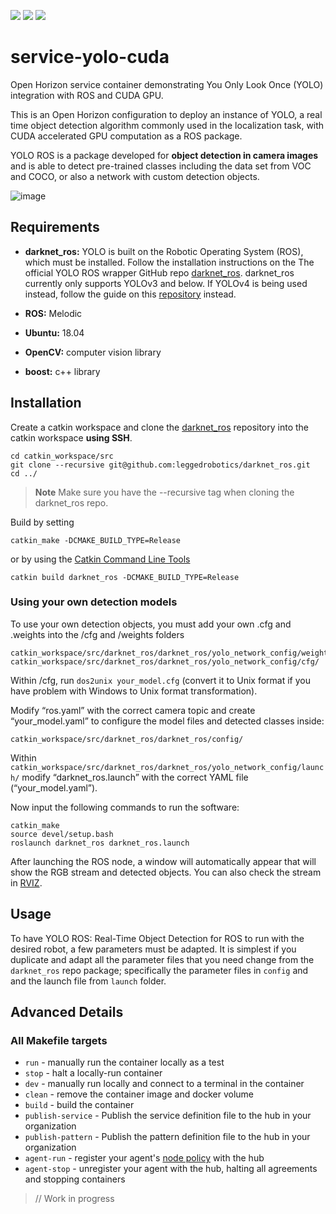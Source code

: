 ![](https://img.shields.io/github/license/open-horizon-services/service-yolo-cuda)
![](https://img.shields.io/badge/architecture-arm64%2C%20amd64%2C%20arm%2C%20amd-green)
![](https://img.shields.io/github/contributors/open-horizon-services/service-yolo-cuda)

# service-yolo-cuda

Open Horizon service container demonstrating You Only Look Once (YOLO) integration with ROS and CUDA GPU.

This is an Open Horizon configuration to deploy an instance of YOLO, a real time object detection algorithm commonly used in the localization task, with CUDA accelerated GPU computation as a ROS package.

YOLO ROS is a package developed for **object detection in camera images** and is able to detect pre-trained classes including the data set from VOC and COCO, or also a network with custom detection objects.

![image](https://user-images.githubusercontent.com/62410569/203176060-3fb2e4a3-f334-42eb-86d4-1fabd9218a5d.png)

## Requirements

* **darknet_ros:** YOLO is built on the Robotic Operating System (ROS), which must be installed. Follow the installation instructions on the The official YOLO ROS wrapper GitHub repo [darknet_ros](https://github.com/leggedrobotics/darknet_ros). darknet_ros currently only supports YOLOv3 and below. If YOLOv4 is being used instead, follow the guide on this [repository](https://github.com/tom13133/darknet_ros/tree/yolov4) instead. 

* **ROS:** Melodic

* **Ubuntu:** 18.04

* **OpenCV:** computer vision library

* **boost:** c++ library

## Installation

Create a catkin workspace and clone the [darknet_ros](https://github.com/leggedrobotics/darknet_ros) repository into the catkin workspace **using SSH**. 
```
cd catkin_workspace/src
git clone --recursive git@github.com:leggedrobotics/darknet_ros.git
cd ../
```
> **Note** Make sure you have the --recursive tag when cloning the darknet_ros repo.

Build by setting

`catkin_make -DCMAKE_BUILD_TYPE=Release`

or by using the [Catkin Command Line Tools](https://catkin-tools.readthedocs.io/en/latest/index.html)

`catkin build darknet_ros -DCMAKE_BUILD_TYPE=Release`

### Using your own detection models

To use your own detection objects, you must add your own .cfg and .weights into the /cfg and /weights folders
```
catkin_workspace/src/darknet_ros/darknet_ros/yolo_network_config/weights/
catkin_workspace/src/darknet_ros/darknet_ros/yolo_network_config/cfg/
```
Within /cfg, run `dos2unix your_model.cfg` (convert it to Unix format if you have problem with Windows to Unix format transformation).

Modify “ros.yaml” with the correct camera topic and create “your_model.yaml” to configure the model files and detected classes inside:

    catkin_workspace/src/darknet_ros/darknet_ros/config/
Within `catkin_workspace/src/darknet_ros/darknet_ros/yolo_network_config/launch/` modify “darknet_ros.launch” with the correct YAML file (“your_model.yaml”).

Now input the following commands to run the software:
```
catkin_make
source devel/setup.bash
roslaunch darknet_ros darknet_ros.launch
```
After launching the ROS node, a window will automatically appear that will show the RGB stream and detected objects. You can also check the stream in [RVIZ](http://wiki.ros.org/rviz).

## Usage

To have YOLO ROS: Real-Time Object Detection for ROS to run with the desired robot, a few parameters must be adapted. It is simplest if you duplicate and adapt
all the parameter files that you need change from the `darknet_ros` repo package; specifically the parameter files in `config` and and the launch file from `launch`
folder. 

## Advanced Details

### All Makefile targets

* `run` - manually run the container locally as a test
* `stop` - halt a locally-run container
* `dev` - manually run locally and connect to a terminal in the container
* `clean` - remove the container image and docker volume
* `build` - build the container
* `publish-service` - Publish the service definition file to the hub in your organization
* `publish-pattern` - Publish the pattern definition file to the hub in your organization
* `agent-run` - register your agent's [node policy](https://github.com/open-horizon/examples/blob/master/edge/services/helloworld/PolicyRegister.md#node-policy) with the hub
* `agent-stop` - unregister your agent with the hub, halting all agreements and stopping containers

> // Work in progress
